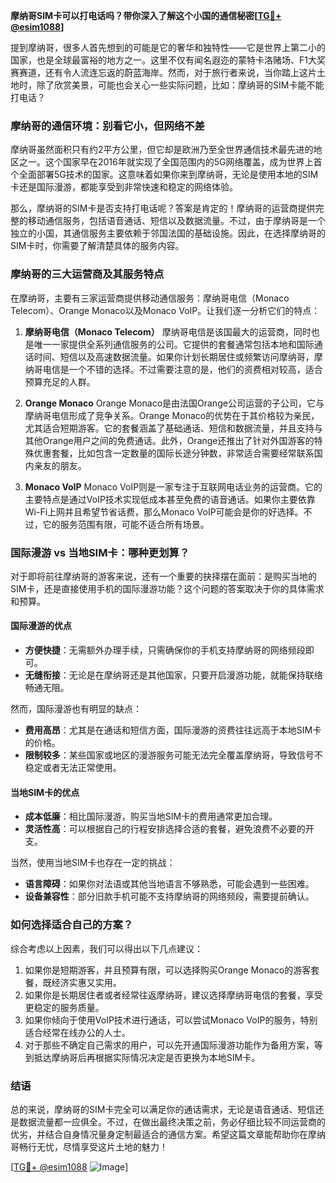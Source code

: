 **摩纳哥SIM卡可以打电话吗？带你深入了解这个小国的通信秘密[[TG💪+ @esim1088](https://t.me/s/esim1088)]**

提到摩纳哥，很多人首先想到的可能是它的奢华和独特性——它是世界上第二小的国家，也是全球最富裕的地方之一。这里不仅有闻名遐迩的蒙特卡洛赌场、F1大奖赛赛道，还有令人流连忘返的蔚蓝海岸。然而，对于旅行者来说，当你踏上这片土地时，除了欣赏美景，可能也会关心一些实际问题，比如：摩纳哥的SIM卡能不能打电话？

### 摩纳哥的通信环境：别看它小，但网络不差

摩纳哥虽然面积只有约2平方公里，但它却是欧洲乃至全世界通信技术最先进的地区之一。这个国家早在2016年就实现了全国范围内的5G网络覆盖，成为世界上首个全面部署5G技术的国家。这意味着如果你来到摩纳哥，无论是使用本地的SIM卡还是国际漫游，都能享受到非常快速和稳定的网络体验。

那么，摩纳哥的SIM卡是否支持打电话呢？答案是肯定的！摩纳哥的运营商提供完整的移动通信服务，包括语音通话、短信以及数据流量。不过，由于摩纳哥是一个独立的小国，其通信服务主要依赖于邻国法国的基础设施。因此，在选择摩纳哥的SIM卡时，你需要了解清楚具体的服务内容。

### 摩纳哥的三大运营商及其服务特点

在摩纳哥，主要有三家运营商提供移动通信服务：摩纳哥电信（Monaco Telecom）、Orange Monaco以及Monaco VoIP。让我们逐一分析它们的特点：

1. **摩纳哥电信（Monaco Telecom）**
   摩纳哥电信是该国最大的运营商，同时也是唯一一家提供全系列通信服务的公司。它提供的套餐通常包括本地和国际通话时间、短信以及高速数据流量。如果你计划长期居住或频繁访问摩纳哥，摩纳哥电信是一个不错的选择。不过需要注意的是，他们的资费相对较高，适合预算充足的人群。

2. **Orange Monaco**
   Orange Monaco是由法国Orange公司运营的子公司，它与摩纳哥电信形成了竞争关系。Orange Monaco的优势在于其价格较为亲民，尤其适合短期游客。它的套餐涵盖了基础通话、短信和数据流量，并且支持与其他Orange用户之间的免费通话。此外，Orange还推出了针对外国游客的特殊优惠套餐，比如包含一定数量的国际长途分钟数，非常适合需要经常联系国内亲友的朋友。

3. **Monaco VoIP**
   Monaco VoIP则是一家专注于互联网电话业务的运营商。它的主要特点是通过VoIP技术实现低成本甚至免费的语音通话。如果你主要依靠Wi-Fi上网并且希望节省话费，那么Monaco VoIP可能会是你的好选择。不过，它的服务范围有限，可能不适合所有场景。

### 国际漫游 vs 当地SIM卡：哪种更划算？

对于即将前往摩纳哥的游客来说，还有一个重要的抉择摆在面前：是购买当地的SIM卡，还是直接使用手机的国际漫游功能？这个问题的答案取决于你的具体需求和预算。

#### 国际漫游的优点
- **方便快捷**：无需额外办理手续，只需确保你的手机支持摩纳哥的网络频段即可。
- **无缝衔接**：无论是在摩纳哥还是其他国家，只要开启漫游功能，就能保持联络畅通无阻。

然而，国际漫游也有明显的缺点：
- **费用高昂**：尤其是在通话和短信方面，国际漫游的资费往往远高于本地SIM卡的价格。
- **限制较多**：某些国家或地区的漫游服务可能无法完全覆盖摩纳哥，导致信号不稳定或者无法正常使用。

#### 当地SIM卡的优点
- **成本低廉**：相比国际漫游，购买当地SIM卡的费用通常更加合理。
- **灵活性高**：可以根据自己的行程安排选择合适的套餐，避免浪费不必要的开支。

当然，使用当地SIM卡也存在一定的挑战：
- **语言障碍**：如果你对法语或其他当地语言不够熟悉，可能会遇到一些困难。
- **设备兼容性**：部分旧款手机可能不支持摩纳哥的网络频段，需要提前确认。

### 如何选择适合自己的方案？

综合考虑以上因素，我们可以得出以下几点建议：
1. 如果你是短期游客，并且预算有限，可以选择购买Orange Monaco的游客套餐，既经济实惠又实用。
2. 如果你是长期居住者或者经常往返摩纳哥，建议选择摩纳哥电信的套餐，享受更稳定的服务质量。
3. 如果你倾向于使用VoIP技术进行通话，可以尝试Monaco VoIP的服务，特别适合经常在线办公的人士。
4. 对于那些不确定自己需求的用户，可以先开通国际漫游功能作为备用方案，等到抵达摩纳哥后再根据实际情况决定是否更换为本地SIM卡。

### 结语

总的来说，摩纳哥的SIM卡完全可以满足你的通话需求，无论是语音通话、短信还是数据流量都一应俱全。不过，在做出最终决策之前，务必仔细比较不同运营商的优劣，并结合自身情况量身定制最适合的通信方案。希望这篇文章能帮助你在摩纳哥畅行无忧，尽情享受这片土地的魅力！

[[TG💪+ @esim1088](https://t.me/s/esim1088) ![Image](https://i.postimg.cc/4NQfJmqS/Snipaste-2025-05-13-00-14-12.png)]
